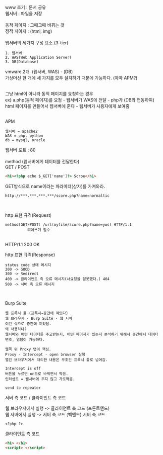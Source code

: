 www 초기 : 문서 공유   
웹서버 : 파일을 저장   
</br>
동적 페이지 : 그때그때 바뀌는 것   
정적 페이지 : (html, img)   
</br>
웹서버의 세가지 구성 요소.(3-tier)
```
1. 웹서버
2. WAS(Web Application Server)
3. DB(Database)   
```
vmware 2개. (웹서버, WAS) - (DB)   
가상머신 한 개에 세 가지를 모두 설치하기 때문에 가능하다. (아마 APM?)   
</br>

그냥 html이 아니라 동적 페이지를 요청하는 경우   
ex) a.php(동적 페이지)를 요청 - 웹서버가 WAS에 전달 - php가 (DB와 연동하여)   
html 페이지를 만들어서 웹서버에 준다 - 웹서버가 사용자에게 보여줌   
</br>

APM
```
웹서버 = apache2   
WAS = php, python   
db = mysql, oracle   
```
웹서버 포트 : 80   
</br>
method (웹서버에게 데이터를 전달한다)   
GET / POST   
```html 
<h1><?php echo $_GET['name']?> Scroe</h1> 
```
GET방식으로 name이라는 파라미터(상자)를 가져와라.   
```
http://***.***.***.***/score.php?name=normaltic   
```
</br>

http 표현 규격(Request)   
```
method(GET/POST) /url(myfile/score.php?name=yws) HTTP/1.1
          띄어쓰기 필수
```

</br>
HTTP/1.1 200 OK   
</br>

http 표현 규격(Response)
```
status code 상태 메시지   
200 -> GOOD   
300 -> Redirect   
400 -> 클라이언트 측 오류 메시지(너요청을 잘못했다.) 404   
500 -> 서버 측 오류 메시지   
```

</br>

Burp Suite
```
웹 프록시 툴 (프록시=중간에 껴있다)
웹 브라우저 - Burp Suite - 웹 서버
이런 식으로 중간에 껴있음.
왜 사용하냐?
웹서버와 어떤 데이터를 주고받는지, 어떤 페이지가 있는지 분석하기 위해서 중간에서 데이터 변조, 염탐이 가능하다.

웹쪽 위 Proxy 탭이 핵심.   
Proxy - Intercept - open browser 실행   
열린 브라우저에서 처리한 내용은 무조건 프록시 툴로 넘어감.    

Intercept is off    
버튼을 누르면 on으로 바뀌면서 막음.   
인터셉트 = 웹서버에 주지 않고 가로막음.   

send to repeater
```


서버 측 코드 / 클라이언트 측 코드   
   
웹 브라우저에서 실행 -> 클라이언트 측 코드 (프론트엔드)    
웹 서버에서 실행 -> 서버 측 코드 (백엔드)
서버 측 코드
```
<?php ?> 
```

클라이언트 측 코드
```html
<h1> </h1>
<script> </script>   
```
   